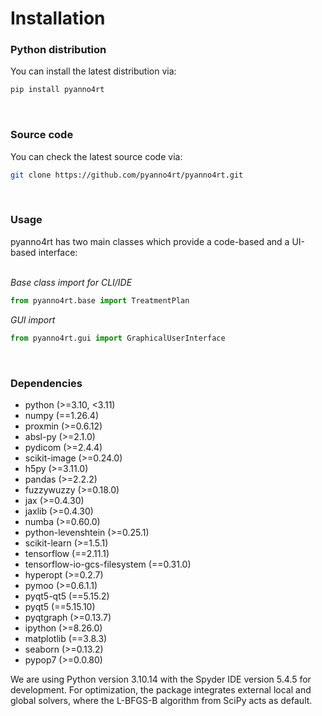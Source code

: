 # Installation

<h3>Python distribution</h3>

You can install the latest distribution via:

```bash
pip install pyanno4rt
```

<br>
<h3>Source code</h3>

You can check the latest source code via:

```bash
git clone https://github.com/pyanno4rt/pyanno4rt.git
```

<br>
<h3>Usage</h3>

pyanno4rt has two main classes which provide a code-based and a UI-based interface:  <br><br>

<i>Base class import for CLI/IDE</i>

```python
from pyanno4rt.base import TreatmentPlan
```

<i>GUI import</i>

```python
from pyanno4rt.gui import GraphicalUserInterface
```

<br>
<h3>Dependencies</h3>

<ul>
	<li> python (>=3.10, <3.11)
	<li> numpy (==1.26.4) </li>
	<li> proxmin (>=0.6.12) </li>
	<li> absl-py (>=2.1.0) </li>
	<li> pydicom (>=2.4.4) </li>
	<li> scikit-image (>=0.24.0) </li>
	<li> h5py (>=3.11.0) </li>
	<li> pandas (>=2.2.2) </li>
	<li> fuzzywuzzy (>=0.18.0) </li>
	<li> jax (>=0.4.30) </li>
	<li> jaxlib (>=0.4.30) </li>
	<li> numba (>=0.60.0) </li>
	<li> python-levenshtein (>=0.25.1) </li>
	<li> scikit-learn (>=1.5.1) </li>
	<li> tensorflow (==2.11.1) </li>
	<li> tensorflow-io-gcs-filesystem (==0.31.0) </li>
	<li> hyperopt (>=0.2.7) </li>
	<li> pymoo (>=0.6.1.1) </li>
	<li> pyqt5-qt5 (==5.15.2) </li>
	<li> pyqt5 (==5.15.10) </li>
	<li> pyqtgraph (>=0.13.7) </li>
	<li> ipython (>=8.26.0) </li>
	<li> matplotlib (==3.8.3) </li>
	<li> seaborn (>=0.13.2) </li>
	<li> pypop7 (>=0.0.80) </li>
</ul>
We are using Python version 3.10.14 with the Spyder IDE version 5.4.5 for development. For optimization, the package integrates external local and global solvers, where the L-BFGS-B algorithm from SciPy acts as default. <br><br>
